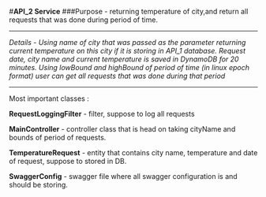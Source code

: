#**API_2 Service**
###Purpose - returning temperature of city,and return all requests that was done during period of time. 
***
_Details - Using name of city that was passed as the parameter returning current temperature on this city if it is storing in API_1 database. 
Request date, city name and current temperature is saved in DynamoDB for 20 minutes.
Using lowBound and highBound of period of time (in linux epoch format) user can get all requests that was done during that period_

---
Most important classes :

**RequestLoggingFilter** - filter, suppose to log all requests

**MainController** - controller class that is head on taking cityName and bounds of period of requests.

**TemperatureRequest** - entity that contains city name, temperature and date of request, suppose to stored in DB.

**SwaggerConfig** - swagger file where all swagger configuration is and should be storing.
